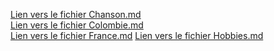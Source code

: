 [Lien vers le fichier Chanson.md](https://github.com/CesarHILL78/HILLION-Notation/blob/master/Chanson.md)    
[Lien vers le fichier Colombie.md](https://github.com/CesarHILL78/HILLION-Notation/blob/master/Pays/Colombie.md)  
[Lien vers le fichier France.md](https://github.com/CesarHILL78/HILLION-Notation/blob/master/Pays/France.md)
[Lien vers le fichier Hobbies.md](https://github.com/CesarHILL78/HILLION-Notation/blob/master/Hobbies.md)

